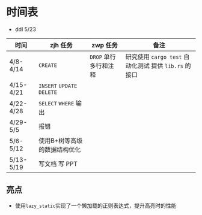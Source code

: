 # 时间表

- ddl 5/23

| 时间 | zjh 任务 | zwp 任务 | 备注 |
| ---- | -------- | -------- | ---- |
| 4/8-4/14 | `CREATE` | `DROP` 单行多行和注释| 研究使用 `cargo test` 自动化测试 提供 `lib.rs` 的接口 |
| 4/15-4/21 | `INSERT` `UPDATE` `DELETE`|  |  |
| 4/22-4/28 | `SELECT` `WHERE` 输出|  |  |
| 4/29-5/5 | 报错|  |  |
| 5/6-5/12 | 使用B+树等高级的数据结构优化|  |  |
| 5/13-5/19 | 写文档 写 PPT |  |  |

## 亮点

- 使用`lazy_static`实现了一个懒加载的正则表达式，提升高亮时的性能
